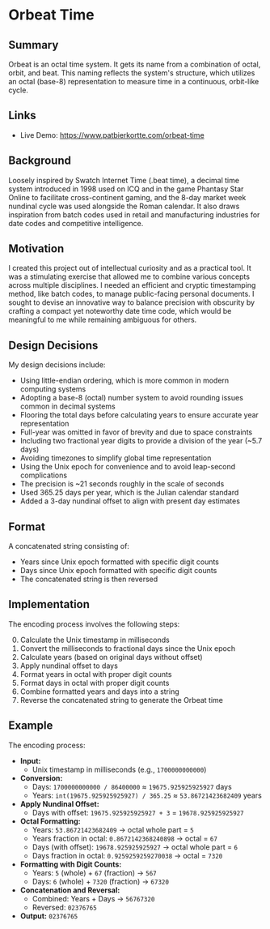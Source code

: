 # Orbeat Time

## Summary

Orbeat is an octal time system. It gets its name from a combination of octal, orbit, and beat. This naming reflects the system's structure, which utilizes an octal (base-8) representation to measure time in a continuous, orbit-like cycle.

## Links
- Live Demo: https://www.patbierkortte.com/orbeat-time

## Background

Loosely inspired by Swatch Internet Time (.beat time), a decimal time system introduced in 1998 used on ICQ and in the game Phantasy Star Online to facilitate cross-continent gaming, and the 8-day market week nundinal cycle was used alongside the Roman calendar. It also draws inspiration from batch codes used in retail and manufacturing industries for date codes and competitive intelligence.

## Motivation

I created this project out of intellectual curiosity and as a practical tool. It was a stimulating exercise that allowed me to combine various concepts across multiple disciplines. I needed an efficient and cryptic timestamping method, like batch codes, to manage public-facing personal documents. I sought to devise an innovative way to balance precision with obscurity by crafting a compact yet noteworthy date time code, which would be meaningful to me while remaining ambiguous for others.

## Design Decisions

My design decisions include:

- Using little-endian ordering, which is more common in modern computing systems
- Adopting a base-8 (octal) number system to avoid rounding issues common in decimal systems
- Flooring the total days before calculating years to ensure accurate year representation
- Full-year was omitted in favor of brevity and due to space constraints
- Including two fractional year digits to provide a division of the year (~5.7 days)
- Avoiding timezones to simplify global time representation
- Using the Unix epoch for convenience and to avoid leap-second complications
- The precision is ~21 seconds roughly in the scale of seconds
- Used 365.25 days per year, which is the Julian calendar standard
- Added a 3-day nundinal offset to align with present day estimates

## Format

A concatenated string consisting of:
- Years since Unix epoch formatted with specific digit counts
- Days since Unix epoch formatted with specific digit counts 
- The concatenated string is then reversed

## Implementation

The encoding process involves the following steps:

0. Calculate the Unix timestamp in milliseconds
1. Convert the milliseconds to fractional days since the Unix epoch
2. Calculate years (based on original days without offset)
3. Apply nundinal offset to days
4. Format years in octal with proper digit counts
5. Format days in octal with proper digit counts
6. Combine formatted years and days into a string
7. Reverse the concatenated string to generate the Orbeat time

## Example

The encoding process:

- **Input:**
  - Unix timestamp in milliseconds (e.g., `1700000000000`)
- **Conversion:** 
  - Days: `1700000000000 / 86400000` ≈ `19675.925925925927` days
  - Years: `int(19675.925925925927) / 365.25` ≈ `53.86721423682409` years
- **Apply Nundinal Offset:**
  - Days with offset: `19675.925925925927 + 3` = `19678.925925925927`
- **Octal Formatting:** 
  - Years: `53.86721423682409` → octal whole part = `5`
  - Years fraction in octal: `0.8672142368240898` → octal = `67`
  - Days (with offset): `19678.925925925927` → octal whole part = `6`
  - Days fraction in octal: `0.9259259259270038` → octal = `7320`
- **Formatting with Digit Counts:**
  - Years: `5` (whole) + `67` (fraction) → `567`
  - Days: `6` (whole) + `7320` (fraction) → `67320`
- **Concatenation and Reversal:**
  - Combined: Years + Days  → `56767320`
  - Reversed: `02376765`
- **Output:** `02376765`
